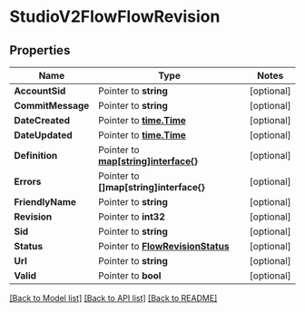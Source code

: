 # StudioV2FlowFlowRevision

## Properties
Name | Type | Notes
------------ | ------------- | -------------
**AccountSid** | Pointer to **string** | [optional] 
**CommitMessage** | Pointer to **string** | [optional] 
**DateCreated** | Pointer to [**time.Time**](time.Time.md) | [optional] 
**DateUpdated** | Pointer to [**time.Time**](time.Time.md) | [optional] 
**Definition** | Pointer to [**map[string]interface{}**](.md) | [optional] 
**Errors** | Pointer to **[]map[string]interface{}** | [optional] 
**FriendlyName** | Pointer to **string** | [optional] 
**Revision** | Pointer to **int32** | [optional] 
**Sid** | Pointer to **string** | [optional] 
**Status** | Pointer to [**FlowRevisionStatus**](flow_revision_status.md) | [optional] 
**Url** | Pointer to **string** | [optional] 
**Valid** | Pointer to **bool** | [optional] 

[[Back to Model list]](../README.md#documentation-for-models) [[Back to API list]](../README.md#documentation-for-api-endpoints) [[Back to README]](../README.md)


